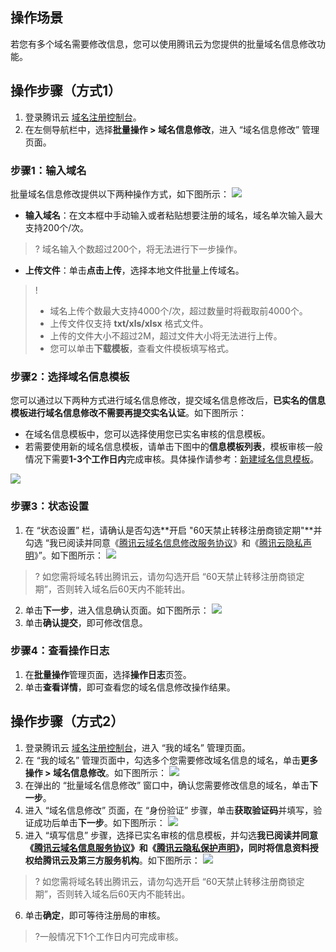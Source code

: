 ## 操作场景
若您有多个域名需要修改信息，您可以使用腾讯云为您提供的批量域名信息修改功能。


## 操作步骤（方式1）
1. 登录腾讯云 [域名注册控制台](https://console.cloud.tencent.com/domain/)。    
2. 在左侧导航栏中，选择**批量操作 > 域名信息修改**，进入 “域名信息修改” 管理页面。

### 步骤1：输入域名

批量域名信息修改提供以下两种操作方式，如下图所示：
![](https://main.qcloudimg.com/raw/6c177df9abed147827451e325858e707.png)
- **输入域名**：在文本框中手动输入或者粘贴想要注册的域名，域名单次输入最大支持200个/次。
>? 域名输入个数超过200个，将无法进行下一步操作。
>
- **上传文件**：单击**点击上传**，选择本地文件批量上传域名。
>!
> - 域名上传个数最大支持4000个/次，超过数量时将截取前4000个。
> - 上传文件仅支持 **txt/xls/xlsx** 格式文件。
> - 上传的文件大小不超过2M，超过文件大小将无法进行上传。
> - 您可以单击**下载模板**，查看文件模板填写格式。


### 步骤2：选择域名信息模板
您可以通过以下两种方式进行域名信息修改，提交域名信息修改后，**已实名的信息模板进行域名信息修改不需要再提交实名认证**。如下图所示：
- 在域名信息模板中，您可以选择使用您已实名审核的信息模板。
- 若需要使用新的域名信息模板，请单击下图中的**信息模板列表**，模板审核一般情况下需要**1-3个工作日内**完成审核。具体操作请参考：[新建域名信息模板](https://cloud.tencent.com/document/product/242/15435#.E6.96.B0.E5.BB.BA.E5.9F.9F.E5.90.8D.E4.BF.A1.E6.81.AF.E6.A8.A1.E6.9D.BF)。

![](https://qcloudimg.tencent-cloud.cn/raw/0fca5d7c108e337c9baca3c13a08672c.png)

### 步骤3：状态设置
1. 在 “状态设置” 栏，请确认是否勾选**开启 "60天禁止转移注册商锁定期"**并勾选 “我已阅读并同意《[腾讯云域名信息修改服务协议](https://console.cloud.tencent.com/domain/batch/modify_info#)》和《[腾讯云隐私声明](https://cloud.tencent.com/document/product/301/11470)》”。如下图所示：
![](https://main.qcloudimg.com/raw/c82a3d96f5d998915e16c870052b88ce.png)
>? 如您需将域名转出腾讯云，请勿勾选开启 “60天禁止转移注册商锁定期”，否则转入域名后60天内不能转出。
>
2. 单击**下一步**，进入信息确认页面。如下图所示：
![](https://main.qcloudimg.com/raw/3f597e74bdbf2f876c55e11a57352f64.png)
3. 单击**确认提交**，即可修改信息。


### 步骤4：查看操作日志
1. 在**批量操作**管理页面，选择**操作日志**页签。
2. 单击**查看详情**，即可查看您的域名信息修改操作结果。

## 操作步骤（方式2）
1. 登录腾讯云 [域名注册控制台](https://console.cloud.tencent.com/domain/)，进入 “我的域名” 管理页面。  
2. 在 “我的域名” 管理页面中，勾选多个您需要修改域名信息的域名，单击**更多操作 > 域名信息修改**。如下图所示：
![](https://qcloudimg.tencent-cloud.cn/raw/759179fa711b15c89cddd1a43afe9382.png)
3. 在弹出的 “批量域名信息修改” 窗口中，确认您需要修改信息的域名，单击**下一步**。
4. 进入 “域名信息修改” 页面，在 “身份验证” 步骤，单击**获取验证码**并填写，验证成功后单击**下一步**。如下图所示：
![](https://qcloudimg.tencent-cloud.cn/raw/c3c83f6b966c2d94aec2db5fc01c1dcd.png)
5. 进入 “填写信息” 步骤，选择已实名审核的信息模板，并勾选**我已阅读并同意《[腾讯云域名信息服务协议](https://console.cloud.tencent.com/domain/batch/modify_info#)》和《[腾讯云隐私保护声明](https://cloud.tencent.com/document/product/301/11470)》，同时将信息资料授权给腾讯云及第三方服务机构**。如下图所示：
![](https://qcloudimg.tencent-cloud.cn/raw/9eef9ffc56e246c069f9c8a72994ec0d.png)

>? 如您需将域名转出腾讯云，请勿勾选开启 “60天禁止转移注册商锁定期”，否则转入域名后60天内不能转出。

6. 单击**确定**，即可等待注册局的审核。
>?一般情况下1个工作日内可完成审核。
>

